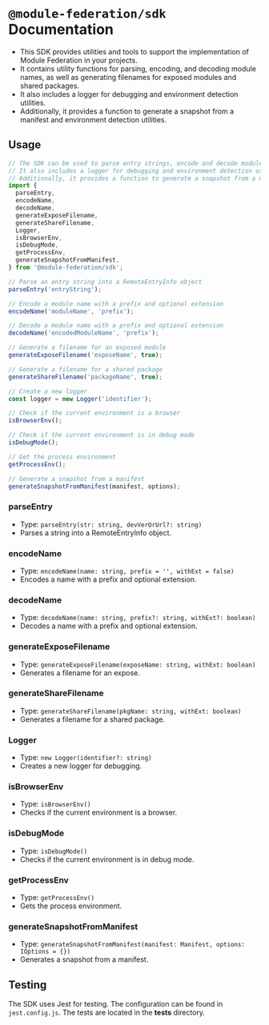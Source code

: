 # `@module-federation/sdk` Documentation

- This SDK provides utilities and tools to support the implementation of Module Federation in your projects.
- It contains utility functions for parsing, encoding, and decoding module names, as well as generating filenames for exposed modules and shared packages.
- It also includes a logger for debugging and environment detection utilities.
- Additionally, it provides a function to generate a snapshot from a manifest and environment detection utilities.

## Usage

```javascript
// The SDK can be used to parse entry strings, encode and decode module names, and generate filenames for exposed modules and shared packages.
// It also includes a logger for debugging and environment detection utilities.
// Additionally, it provides a function to generate a snapshot from a manifest and environment detection utilities.
import {
  parseEntry,
  encodeName,
  decodeName,
  generateExposeFilename,
  generateShareFilename,
  Logger,
  isBrowserEnv,
  isDebugMode,
  getProcessEnv,
  generateSnapshotFromManifest,
} from '@module-federation/sdk';

// Parse an entry string into a RemoteEntryInfo object
parseEntry('entryString');

// Encode a module name with a prefix and optional extension
encodeName('moduleName', 'prefix');

// Decode a module name with a prefix and optional extension
decodeName('encodedModuleName', 'prefix');

// Generate a filename for an exposed module
generateExposeFilename('exposeName', true);

// Generate a filename for a shared package
generateShareFilename('packageName', true);

// Create a new logger
const logger = new Logger('identifier');

// Check if the current environment is a browser
isBrowserEnv();

// Check if the current environment is in debug mode
isDebugMode();

// Get the process environment
getProcessEnv();

// Generate a snapshot from a manifest
generateSnapshotFromManifest(manifest, options);
```

### parseEntry

- Type: `parseEntry(str: string, devVerOrUrl?: string)`
- Parses a string into a RemoteEntryInfo object.

### encodeName

- Type: `encodeName(name: string, prefix = '', withExt = false)`
- Encodes a name with a prefix and optional extension.

### decodeName

- Type: `decodeName(name: string, prefix?: string, withExt?: boolean)`
- Decodes a name with a prefix and optional extension.

### generateExposeFilename

- Type: `generateExposeFilename(exposeName: string, withExt: boolean)`
- Generates a filename for an expose.

### generateShareFilename

- Type: `generateShareFilename(pkgName: string, withExt: boolean)`
- Generates a filename for a shared package.

### Logger

- Type: `new Logger(identifier?: string)`
- Creates a new logger for debugging.

### isBrowserEnv

- Type: `isBrowserEnv()`
- Checks if the current environment is a browser.

### isDebugMode

- Type: `isDebugMode()`
- Checks if the current environment is in debug mode.

### getProcessEnv

- Type: `getProcessEnv()`
- Gets the process environment.

### generateSnapshotFromManifest

- Type: `generateSnapshotFromManifest(manifest: Manifest, options: IOptions = {})`
- Generates a snapshot from a manifest.

## Testing

The SDK uses Jest for testing. The configuration can be found in `jest.config.js`. The tests are located in the **tests** directory.
